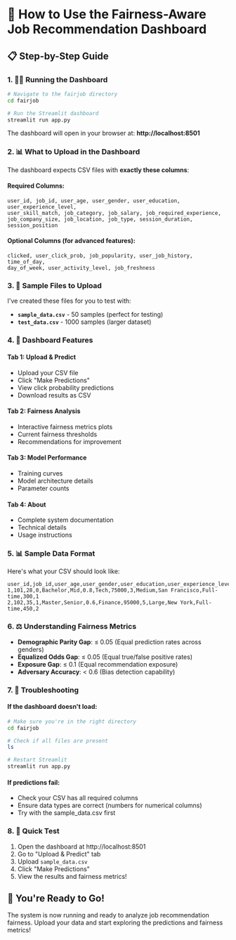 # 🚀 How to Use the Fairness-Aware Job Recommendation Dashboard

## 📋 Step-by-Step Guide

### 1. 🏃‍♂️ **Running the Dashboard**

```bash
# Navigate to the fairjob directory
cd fairjob

# Run the Streamlit dashboard
streamlit run app.py
```

The dashboard will open in your browser at: **http://localhost:8501**

### 2. 📊 **What to Upload in the Dashboard**

The dashboard expects CSV files with **exactly these columns**:

#### Required Columns:
```
user_id, job_id, user_age, user_gender, user_education, user_experience_level, 
user_skill_match, job_category, job_salary, job_required_experience, 
job_company_size, job_location, job_type, session_duration, session_position
```

#### Optional Columns (for advanced features):
```
clicked, user_click_prob, job_popularity, user_job_history, time_of_day, 
day_of_week, user_activity_level, job_freshness
```

### 3. 📁 **Sample Files to Upload**

I've created these files for you to test with:

- **`sample_data.csv`** - 50 samples (perfect for testing)
- **`test_data.csv`** - 1000 samples (larger dataset)

### 4. 🎯 **Dashboard Features**

#### **Tab 1: Upload & Predict**
- Upload your CSV file
- Click "Make Predictions" 
- View click probability predictions
- Download results as CSV

#### **Tab 2: Fairness Analysis**
- Interactive fairness metrics plots
- Current fairness thresholds
- Recommendations for improvement

#### **Tab 3: Model Performance**
- Training curves
- Model architecture details
- Parameter counts

#### **Tab 4: About**
- Complete system documentation
- Technical details
- Usage instructions

### 5. 📊 **Sample Data Format**

Here's what your CSV should look like:

```csv
user_id,job_id,user_age,user_gender,user_education,user_experience_level,user_skill_match,job_category,job_salary,job_required_experience,job_company_size,job_location,job_type,session_duration,session_position
1,101,28,0,Bachelor,Mid,0.8,Tech,75000,3,Medium,San Francisco,Full-time,300,1
2,102,35,1,Master,Senior,0.6,Finance,95000,5,Large,New York,Full-time,450,2
```

### 6. ⚖️ **Understanding Fairness Metrics**

- **Demographic Parity Gap**: ≤ 0.05 (Equal prediction rates across genders)
- **Equalized Odds Gap**: ≤ 0.05 (Equal true/false positive rates)
- **Exposure Gap**: ≤ 0.1 (Equal recommendation exposure)
- **Adversary Accuracy**: < 0.6 (Bias detection capability)

### 7. 🔧 **Troubleshooting**

#### If the dashboard doesn't load:
```bash
# Make sure you're in the right directory
cd fairjob

# Check if all files are present
ls

# Restart Streamlit
streamlit run app.py
```

#### If predictions fail:
- Check your CSV has all required columns
- Ensure data types are correct (numbers for numerical columns)
- Try with the sample_data.csv first

### 8. 🎯 **Quick Test**

1. Open the dashboard at http://localhost:8501
2. Go to "Upload & Predict" tab
3. Upload `sample_data.csv`
4. Click "Make Predictions"
5. View the results and fairness metrics!

## 🎉 **You're Ready to Go!**

The system is now running and ready to analyze job recommendation fairness. Upload your data and start exploring the predictions and fairness metrics!
